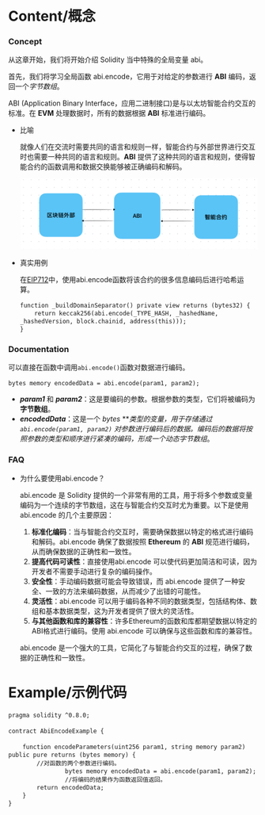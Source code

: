 # Content/概念

### Concept

从这章开始，我们将开始介绍 Solidity 当中特殊的全局变量 abi。

首先，我们将学习全局函数 abi.encode，它用于对给定的参数进行 **ABI** 编码，返回一个*字节数组*。

ABI (Application Binary Interface，应用二进制接口)是与以太坊智能合约交互的标准。在 **EVM** 处理数据时，所有的数据根据 **ABI** 标准进行编码。

- 比喻
    
    就像人们在交流时需要共同的语言和规则一样，智能合约与外部世界进行交互时也需要一种共同的语言和规则。**ABI** 提供了这种共同的语言和规则，使得智能合约的函数调用和数据交换能够被正确编码和解码。
    
    ![13392357-C289-4A83-A2C4-E9E91A6A95D5.jpeg](./img/1-1.jpeg)
    
- 真实用例
    
    在[EIP712](https://github.com/OpenZeppelin/openzeppelin-contracts/blob/9ef69c03d13230aeff24d91cb54c9d24c4de7c8b/contracts/utils/cryptography/EIP712.sol#L88)中，使用abi.encode函数将该合约的很多信息编码后进行哈希运算。
    
    ```solidity
    function _buildDomainSeparator() private view returns (bytes32) {
        return keccak256(abi.encode(_TYPE_HASH, _hashedName, _hashedVersion, block.chainid, address(this)));
    }
    ```
    

### Documentation

可以直接在函数中调用`abi.encode()`函数对数据进行编码。

```solidity
bytes memory encodedData = abi.encode(param1, param2);
```

- ***param1*** 和 ***param2***：这是要编码的参数。根据参数的类型，它们将被编码为**字节数组**。
- ***encodedData***：这是一个 *bytes* ****类型的变量，用于存储通过 `abi.encode(param1, param2)` 对参数进行编码后的数据。编码后的数据将按照参数的类型和顺序进行紧凑的编码，形成一个动态*字节数组*。

### FAQ

- 为什么要使用abi.encode？
    
    abi.encode 是 Solidity 提供的一个非常有用的工具，用于将多个参数或变量编码为一个连续的字节数组，这在与智能合约交互时尤为重要。以下是使用abi.encode 的几个主要原因：
    
    1. **标准化编码**：当与智能合约交互时，需要确保数据以特定的格式进行编码和解码。abi.encode 确保了数据按照 **Ethereum** 的 **ABI** 规范进行编码，从而确保数据的正确性和一致性。
    2. **提高代码可读性**：直接使用abi.encode 可以使代码更加简洁和可读，因为开发者不需要手动进行复杂的编码操作。
    3. **安全性**：手动编码数据可能会导致错误，而 abi.encode 提供了一种安全、一致的方法来编码数据，从而减少了出错的可能性。
    4. **灵活性**：abi.encode 可以用于编码各种不同的数据类型，包括结构体、数组和基本数据类型，这为开发者提供了很大的灵活性。
    5. **与其他函数和库的兼容性**：许多Ethereum的函数和库都期望数据以特定的ABI格式进行编码。使用 abi.encode 可以确保与这些函数和库的兼容性。
    
    abi.encode 是一个强大的工具，它简化了与智能合约交互的过程，确保了数据的正确性和一致性。
    

# Example/示例代码

```solidity
pragma solidity ^0.8.0;

contract AbiEncodeExample {
		
    function encodeParameters(uint256 param1, string memory param2) public pure returns (bytes memory) {
        //对函数的两个参数进行编码。
				bytes memory encodedData = abi.encode(param1, param2);
				//将编码的结果作为函数返回值返回。
        return encodedData;
    }
}
```